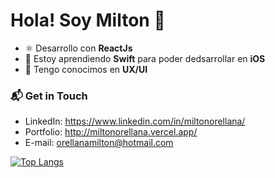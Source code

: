 # Hola! Soy Milton 👋

- ⚛️ Desarrollo con **ReactJs**
- 📱 Estoy aprendiendo **Swift** para poder dedsarrollar en **iOS**
- 🎨 Tengo conocimos en **UX/UI**

### 📬 Get in Touch

- LinkedIn: https://www.linkedin.com/in/miltonorellana/
- Portfolio: http://miltonorellana.vercel.app/
- E-mail: orellanamilton@hotmail.com

[![Top Langs](https://github-readme-stats.vercel.app/api/top-langs/?username=orellanamilton&layout=compact)](https://github.com/orellanamilton/github-readme-stats)
